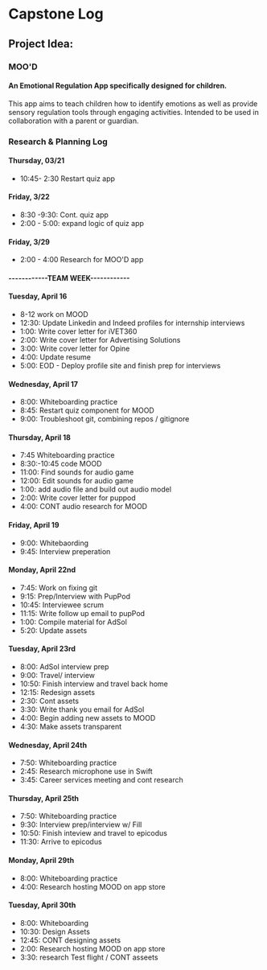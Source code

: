 # Capstone Log

## Project Idea:

### MOO'D 
#### An Emotional Regulation App specifically designed for children. 
This app aims to teach children how to identify emotions as well as provide sensory regulation tools through engaging activities. Intended to be used in collaboration with a parent or guardian.


### Research & Planning Log
#### Thursday, 03/21
* 10:45- 2:30 Restart quiz app

#### Friday, 3/22
* 8:30 -9:30: Cont. quiz app
* 2:00 - 5:00: expand logic of quiz app

#### Friday, 3/29
* 2:00 - 4:00 Research for MOO'D app

#### ------------TEAM WEEK------------

#### Tuesday, April 16
* 8-12 work on MOOD
* 12:30: Update Linkedin and Indeed profiles for internship interviews
* 1:00: Write cover letter for iVET360
* 2:00: Write cover letter for Advertising Solutions
* 3:00: Write cover letter for Opine
* 4:00: Update resume
* 5:00: EOD - Deploy profile site and finish prep for interviews

#### Wednesday, April 17

* 8:00: Whiteboarding practice
* 8:45: Restart quiz component for MOOD
* 9:00: Troubleshoot git, combining repos / gitignore


#### Thursday, April 18

* 7:45 Whiteboarding practice 
* 8:30:-10:45 code MOOD
* 11:00: Find sounds for audio game 
* 12:00: Edit sounds for audio game
* 1:00: add audio file and build out audio model
* 2:00: Write cover letter for puppod
* 4:00: CONT audio research for MOOD 


#### Friday, April 19

* 9:00: Whitebaording
* 9:45: Interview preperation

#### Monday, April 22nd

* 7:45: Work on fixing git
* 9:15: Prep/Interview with PupPod
* 10:45: Interviewee scrum
* 11:15: Write follow up email to pupPod
* 1:00: Compile material for AdSol
* 5:20: Update assets

#### Tuesday, April 23rd

* 8:00: AdSol interview prep 
* 9:00: Travel/ interview
* 10:50: Finish interview and travel back home
* 12:15: Redesign assets 
* 2:30: Cont assets
* 3:30: Write thank you email for AdSol
* 4:00: Begin adding new assets to MOOD 
* 4:30: Make assets transparent 

#### Wednesday, April 24th

* 7:50: Whiteboarding practice
* 2:45: Research microphone use in Swift
* 3:45: Career services meeting and cont research 


#### Thursday, April 25th

* 7:50: Whiteboarding practice
* 9:30: Interview prep/interview w/ Fill
* 10:50: Finish inteview and travel to epicodus
* 11:30: Arrive to epicodus 

#### Monday, April 29th

* 8:00: Whiteboarding practice
* 4:00: Research hosting MOOD on app store

#### Tuesday, April 30th

* 8:00: Whiteboarding
* 10:30: Design Assets
* 12:45: CONT designing assets
* 2:00: Research hosting MOOD on app store
* 3:30: research Test flight / CONT asseets
